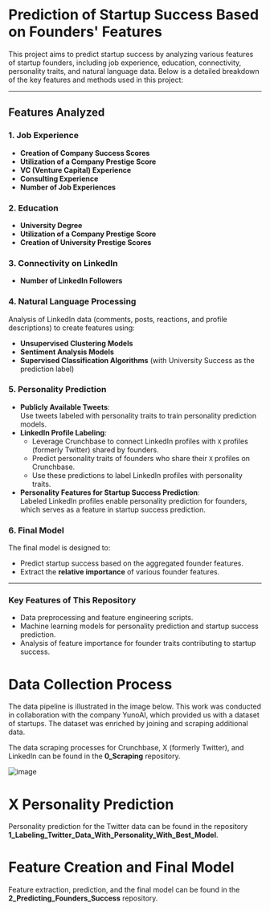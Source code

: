 # **Prediction of Startup Success Based on Founders' Features**

This project aims to predict startup success by analyzing various features of startup founders, including job experience, education, connectivity, personality traits, and natural language data. Below is a detailed breakdown of the key features and methods used in this project:

---

## **Features Analyzed**

### **1. Job Experience**
- **Creation of Company Success Scores**
- **Utilization of a Company Prestige Score**
- **VC (Venture Capital) Experience**
- **Consulting Experience**
- **Number of Job Experiences**

### **2. Education**
- **University Degree**
- **Utilization of a Company Prestige Score**
- **Creation of University Prestige Scores**

### **3. Connectivity on LinkedIn**
- **Number of LinkedIn Followers**

### **4. Natural Language Processing**
Analysis of LinkedIn data (comments, posts, reactions, and profile descriptions) to create features using:
- **Unsupervised Clustering Models**
- **Sentiment Analysis Models**
- **Supervised Classification Algorithms** (with University Success as the prediction label)
### **5. Personality Prediction**
- **Publicly Available Tweets**:  
  Use tweets labeled with personality traits to train personality prediction models.
- **LinkedIn Profile Labeling**:  
  - Leverage Crunchbase to connect LinkedIn profiles with `X` profiles (formerly Twitter) shared by founders.
  - Predict personality traits of founders who share their `X` profiles on Crunchbase.
  - Use these predictions to label LinkedIn profiles with personality traits.
- **Personality Features for Startup Success Prediction**:  
  Labeled LinkedIn profiles enable personality prediction for founders, which serves as a feature in startup success prediction.
### **6. Final Model**
The final model is designed to:
- Predict startup success based on the aggregated founder features.
- Extract the **relative importance** of various founder features.
---
### **Key Features of This Repository**
- Data preprocessing and feature engineering scripts.
- Machine learning models for personality prediction and startup success prediction.
- Analysis of feature importance for founder traits contributing to startup success.

# **Data Collection Process**

The data pipeline is illustrated in the image below. This work was conducted in collaboration with the company YunoAI, which provided us with a dataset of startups. The dataset was enriched by joining and scraping additional data. 

The data scraping processes for Crunchbase, X (formerly Twitter), and LinkedIn can be found in the **0_Scraping** repository.

![image](https://github.com/user-attachments/assets/e2e6bd7f-ea92-48a1-8bad-afcd20a74d61)

# **X Personality Prediction**
Personality prediction for the Twitter data can be found in the repository **1_Labeling_Twitter_Data_With_Personality_With_Best_Model**.

# **Feature Creation and Final Model**
Feature extraction, prediction, and the final model can be found in the **2_Predicting_Founders_Success** repository.

